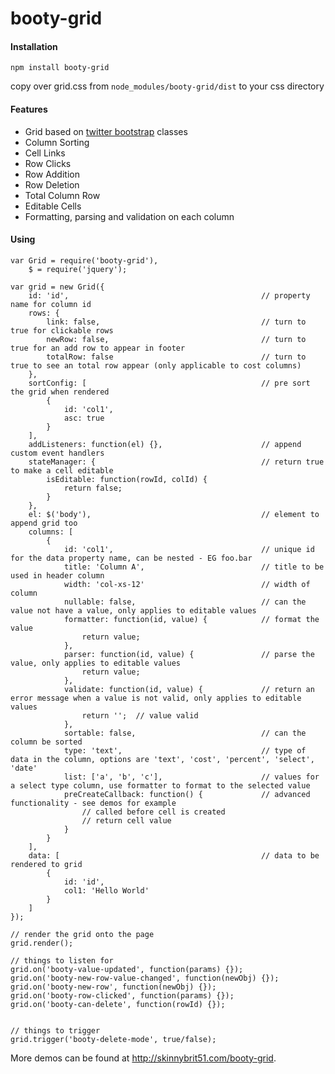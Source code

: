booty-grid
==========

#### Installation

````npm install booty-grid````

copy over grid.css from ````node_modules/booty-grid/dist```` to your css directory

#### Features

* Grid based on [twitter bootstrap](http://getbootstrap.com/) classes
* Column Sorting
* Cell Links
* Row Clicks
* Row Addition
* Row Deletion
* Total Column Row
* Editable Cells
* Formatting, parsing and validation on each column

#### Using

````
var Grid = require('booty-grid'),
    $ = require('jquery');

var grid = new Grid({
    id: 'id',                                           // property name for column id
    rows: {
        link: false,                                    // turn to true for clickable rows
        newRow: false,                                  // turn to true for an add row to appear in footer
        totalRow: false                                 // turn to true to see an total row appear (only applicable to cost columns)
    },
    sortConfig: [                                       // pre sort the grid when rendered
        {
            id: 'col1',
            asc: true
        }
    ],
    addListeners: function(el) {},                      // append custom event handlers
    stateManager: {                                     // return true to make a cell editable
        isEditable: function(rowId, colId) {
            return false;
        }
    },
    el: $('body'),                                      // element to append grid too
    columns: [
        {
            id: 'col1',                                 // unique id for the data property name, can be nested - EG foo.bar
            title: 'Column A',                          // title to be used in header column 
            width: 'col-xs-12'                          // width of column
            nullable: false,                            // can the value not have a value, only applies to editable values
            formatter: function(id, value) {            // format the value
                return value;
            },            
            parser: function(id, value) {               // parse the value, only applies to editable values
                return value;
            },
            validate: function(id, value) {             // return an error message when a value is not valid, only applies to editable values
                return '';  // value valid
            },
            sortable: false,                            // can the column be sorted
            type: 'text',                               // type of data in the column, options are 'text', 'cost', 'percent', 'select', 'date'
            list: ['a', 'b', 'c'],                      // values for a select type column, use formatter to format to the selected value
            preCreateCallback: function() {             // advanced functionality - see demos for example
                // called before cell is created
                // return cell value
            }
        }
    ],
    data: [                                             // data to be rendered to grid
        {
            id: 'id',
            col1: 'Hello World'
        }
    ]
});

// render the grid onto the page
grid.render();      

// things to listen for
grid.on('booty-value-updated', function(params) {});
grid.on('booty-new-row-value-changed', function(newObj) {});
grid.on('booty-new-row', function(newObj) {});
grid.on('booty-row-clicked', function(params) {});
grid.on('booty-can-delete', function(rowId) {});


// things to trigger
grid.trigger('booty-delete-mode', true/false);

````

More demos can be found at http://skinnybrit51.com/booty-grid.

